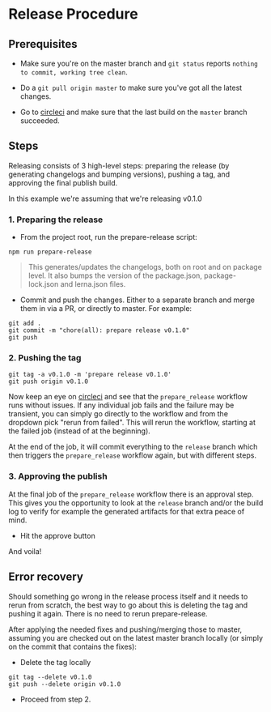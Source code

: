 # Release Procedure


## Prerequisites

- Make sure you're on the master branch and `git status` reports `nothing to commit, working tree clean`.

- Do a `git pull origin master` to make sure you've got all the latest changes.

- Go to [circleci](https://circleci.com/gh/aurelia/aurelia) and make sure that the last build on the `master` branch succeeded.


## Steps

Releasing consists of 3 high-level steps: preparing the release (by generating changelogs and bumping versions), pushing a tag, and approving the final publish build.

In this example we're assuming that we're releasing v0.1.0

### 1. Preparing the release

- From the project root, run the prepare-release script:
```shell
npm run prepare-release
```

> This generates/updates the changelogs, both on root and on package level. It also bumps the version of the package.json, package-lock.json and lerna.json files.

- Commit and push the changes. Either to a separate branch and merge them in via a PR, or directly to master. For example:

```shell
git add .
git commit -m "chore(all): prepare release v0.1.0"
git push
```

### 2. Pushing the tag

```shell
git tag -a v0.1.0 -m 'prepare release v0.1.0'
git push origin v0.1.0
```

Now keep an eye on [circleci](https://circleci.com/gh/aurelia/aurelia) and see that the `prepare_release` workflow runs without issues. If any individual job fails and the failure may be transient, you can simply go directly to the workflow and from the dropdown pick "rerun from failed". This will rerun the workflow, starting at the failed job (instead of at the beginning).

At the end of the job, it will commit everything to the `release` branch which then triggers the `prepare_release` workflow again, but with different steps.

### 3. Approving the publish

At the final job of the `prepare_release` workflow there is an approval step. This gives you the opportunity to look at the `release` branch and/or the build log to verify for example the generated artifacts for that extra peace of mind.

- Hit the approve button

And voila!

## Error recovery

Should something go wrong in the release process itself and it needs to rerun from scratch, the best way to go about this is deleting the tag and pushing it again. There is no need to rerun prepare-release.

After applying the needed fixes and pushing/merging those to master, assuming you are checked out on the latest master branch locally (or simply on the commit that contains the fixes):

- Delete the tag locally

```shell
git tag --delete v0.1.0
git push --delete origin v0.1.0
```

- Proceed from step 2.
